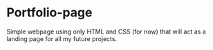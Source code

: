 # Portfolio-page
Simple webpage using only HTML and CSS (for now) that will act as a landing page for all my future projects.
